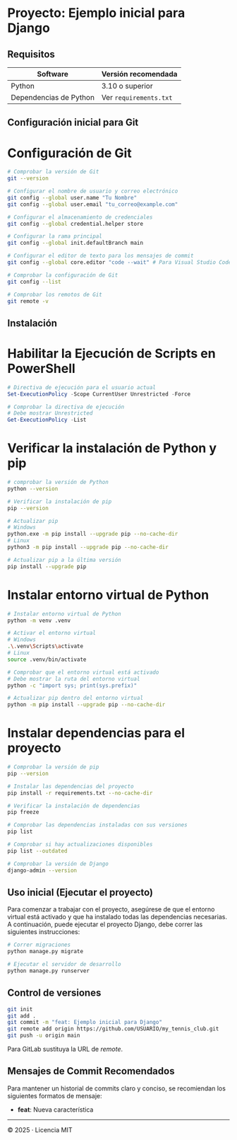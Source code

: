 
# Proyecto: Ejemplo inicial para Django

## Requisitos
| Software | Versión recomendada |
|----------|--------------------|
| Python   | 3.10 o superior |
| Dependencias de Python | Ver `requirements.txt` |

## Configuración inicial para Git

# Configuración de Git
```bash
# Comprobar la versión de Git
git --version

# Configurar el nombre de usuario y correo electrónico
git config --global user.name "Tu Nombre"
git config --global user.email "tu_correo@example.com"

# Configurar el almacenamiento de credenciales
git config --global credential.helper store

# Configurar la rama principal
git config --global init.defaultBranch main

# Configurar el editor de texto para los mensajes de commit
git config --global core.editor "code --wait" # Para Visual Studio Code

# Comprobar la configuración de Git
git config --list

# Comprobar los remotos de Git
git remote -v
```

## Instalación

# Habilitar la Ejecución de Scripts en PowerShell
```powershell
# Directiva de ejecución para el usuario actual
Set-ExecutionPolicy -Scope CurrentUser Unrestricted -Force

# Comprobar la directiva de ejecución
# Debe mostrar Unrestricted
Get-ExecutionPolicy -List
```

# Verificar la instalación de Python y pip
```bash
# comprobar la versión de Python
python --version

# Verificar la instalación de pip
pip --version

# Actualizar pip
# Windows
python.exe -m pip install --upgrade pip --no-cache-dir
# Linux
python3 -m pip install --upgrade pip --no-cache-dir

# Actualizar pip a la última versión
pip install --upgrade pip
```

# Instalar entorno virtual de Python
```bash
# Instalar entorno virtual de Python
python -m venv .venv

# Activar el entorno virtual
# Windows
.\.venv\Scripts\activate
# Linux
source .venv/bin/activate

# Comprobar que el entorno virtual está activado
# Debe mostrar la ruta del entorno virtual
python -c "import sys; print(sys.prefix)"

# Actualizar pip dentro del entorno virtual
python -m pip install --upgrade pip --no-cache-dir
```

# Instalar dependencias para el proyecto
```bash
# Comprobar la versión de pip
pip --version

# Instalar las dependencias del proyecto
pip install -r requirements.txt --no-cache-dir

# Verificar la instalación de dependencias
pip freeze

# Comprobar las dependencias instaladas con sus versiones
pip list

# Comprobar si hay actualizaciones disponibles
pip list --outdated

# Comprobar la versión de Django
django-admin --version
```

## Uso inicial (Ejecutar el proyecto)
Para comenzar a trabajar con el proyecto, asegúrese de que el entorno virtual está activado y que ha instalado todas las dependencias necesarias. A continuación, puede ejecutar el proyecto Django, debe correr las siguientes instrucciones:

```bash
# Correr migraciones
python manage.py migrate

# Ejecutar el servidor de desarrollo
python manage.py runserver
```

## Control de versiones

```bash
git init
git add .
git commit -m "feat: Ejemplo inicial para Django"
git remote add origin https://github.com/USUARIO/my_tennis_club.git
git push -u origin main
```

Para GitLab sustituya la URL de *remote*.

## Mensajes de Commit Recomendados

Para mantener un historial de commits claro y conciso, se recomiendan los siguientes formatos de mensaje:

*   **feat**: Nueva característica

---

© 2025 · Licencia MIT
